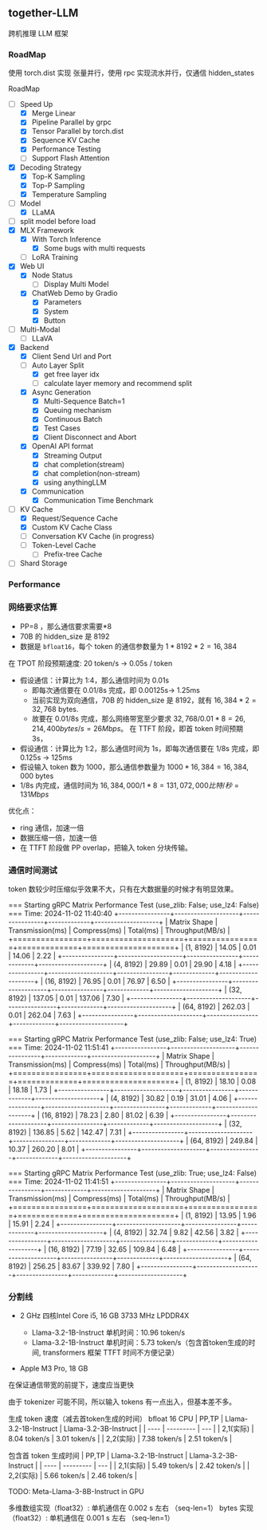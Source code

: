 ## together-LLM

跨机推理 LLM 框架

### RoadMap

使用 torch.dist 实现 张量并行，使用 rpc 实现流水并行，仅通信 hidden_states

RoadMap

- [ ] Speed Up
    - [x] Merge Linear
    - [x] Pipeline Parallel by grpc
    - [x] Tensor Parallel by torch.dist
    - [x] Sequence KV Cache
    - [x] Performance Testing
    - [ ] Support Flash Attention
- [x] Decoding Strategy
    - [x] Top-K Sampling
    - [x] Top-P Sampling
    - [x] Temperature Sampling
- [ ] Model
    - [x] LLaMA
- [ ] split model before load
- [x] MLX Framework
    - [x] With Torch Inference
        - [x] Some bugs with multi requests
    - [ ] LoRA Training
- [x] Web UI
    - [x] Node Status
        - [ ] Display Multi Model
    - [x] ChatWeb Demo by Gradio
        - [x] Parameters
        - [x] System
        - [x] Button
- [ ] Multi-Modal
    - [ ] LLaVA
- [x] Backend
    - [x] Client Send Url and Port
    - [ ] Auto Layer Split
        - [x] get free layer idx
        - [ ] calculate layer memory and recommend split
    - [x] Async Generation
        - [x] Multi-Sequence Batch=1
        - [x] Queuing mechanism
        - [x] Continuous Batch
        - [x] Test Cases
        - [x] Client Disconnect and Abort
    - [x] OpenAI API format
        - [x] Streaming Output
        - [x] chat completion(stream)
        - [x] chat completion(non-stream)
        - [x] using anythingLLM
    - [x] Communication
        - [x] Communication Time Benchmark
- [ ] KV Cache
    - [x] Request/Sequence Cache
    - [x] Custom KV Cache Class
    - [ ] Conversation KV Cache (in progress)
    - [ ] Token-Level Cache
        - [ ] Prefix-tree Cache
- [ ] Shard Storage

### Performance

### 网络要求估算

- PP=8 ，那么通信要求需要$*8$
- 70B 的 hidden_size 是 8192
- 数据是 `bfloat16`，每个 token 的通信参数量为 $1*8192*2=16,384$

在 TPOT 阶段预期速度: 20 token/s -> 0.05s / token
- 假设通信：计算比为 1:4，那么通信时间为 0.01s
    - 即每次通信要在 0.01/8s 完成，即 0.00125s-> 1.25ms
    - 当前实现为双向通信，70B 的 hidden_size 是 8192，就有 $16,384*2=32,768$ bytes.
    - 故要在 0.01/8s 完成，那么网络带宽至少要求 $32,768/0.01*8=26,214,400 bytes/s = 26 Mbps$。
在 TTFT 阶段，即首 token 时间预期 3s，
- 假设通信：计算比为 1:2，那么通信时间为 1s，即每次通信要在 1/8s 完成，即 0.125s -> 125ms
- 假设输入 token 数为 1000，那么通信参数量为 $1000*16,384 = 16,384,000$ bytes
- 1/8s 内完成，通信时间为 $16,384,000/1*8=131,072,000 比特/秒 = 131 Mbps$

优化点：
- ring 通信，加速一倍
- 数据压缩一倍，加速一倍
- 在 TTFT 阶段做 PP overlap，把输入 token 分块传输。

### 通信时间测试
token 数较少时压缩似乎效果不大，只有在大数据量的时候才有明显效果。

=== Starting gRPC Matrix Performance Test (use_zlib: False; use_lz4: False) ===
Time: 2024-11-02 11:40:40
+----------------+--------------------+----------------+-------------+--------------------+
| Matrix Shape   |   Transmission(ms) |   Compress(ms) |   Total(ms) |   Throughput(MB/s) |
+================+====================+================+=============+====================+
| (1, 8192)      |              14.05 |           0.01 |       14.06 |               2.22 |
+----------------+--------------------+----------------+-------------+--------------------+
| (4, 8192)      |              29.89 |           0.01 |       29.90 |               4.18 |
+----------------+--------------------+----------------+-------------+--------------------+
| (16, 8192)     |              76.95 |           0.01 |       76.97 |               6.50 |
+----------------+--------------------+----------------+-------------+--------------------+
| (32, 8192)     |             137.05 |           0.01 |      137.06 |               7.30 |
+----------------+--------------------+----------------+-------------+--------------------+
| (64, 8192)     |             262.03 |           0.01 |      262.04 |               7.63 |
+----------------+--------------------+----------------+-------------+--------------------+

=== Starting gRPC Matrix Performance Test (use_zlib: False; use_lz4: True) ===
Time: 2024-11-02 11:51:41
+----------------+--------------------+----------------+-------------+--------------------+
| Matrix Shape   |   Transmission(ms) |   Compress(ms) |   Total(ms) |   Throughput(MB/s) |
+================+====================+================+=============+====================+
| (1, 8192)      |              18.10 |           0.08 |       18.18 |               1.73 |
+----------------+--------------------+----------------+-------------+--------------------+
| (4, 8192)      |              30.82 |           0.19 |       31.01 |               4.06 |
+----------------+--------------------+----------------+-------------+--------------------+
| (16, 8192)     |              78.23 |           2.80 |       81.02 |               6.39 |
+----------------+--------------------+----------------+-------------+--------------------+
| (32, 8192)     |             136.85 |           5.62 |      142.47 |               7.31 |
+----------------+--------------------+----------------+-------------+--------------------+
| (64, 8192)     |             249.84 |          10.37 |      260.20 |               8.01 |
+----------------+--------------------+----------------+-------------+--------------------+

=== Starting gRPC Matrix Performance Test (use_zlib: True; use_lz4: False) ===
Time: 2024-11-02 11:41:51
+----------------+--------------------+----------------+-------------+--------------------+
| Matrix Shape   |   Transmission(ms) |   Compress(ms) |   Total(ms) |   Throughput(MB/s) |
+================+====================+================+=============+====================+
| (1, 8192)      |              13.95 |           1.96 |       15.91 |               2.24 |
+----------------+--------------------+----------------+-------------+--------------------+
| (4, 8192)      |              32.74 |           9.82 |       42.56 |               3.82 |
+----------------+--------------------+----------------+-------------+--------------------+
| (16, 8192)     |              77.19 |          32.65 |      109.84 |               6.48 |
+----------------+--------------------+----------------+-------------+--------------------+
| (64, 8192)     |             256.25 |          83.67 |      339.92 |               7.80 |
+----------------+--------------------+----------------+-------------+--------------------+

### 分割线
- 2 GHz 四核Intel Core i5, 16 GB 3733 MHz LPDDR4X
    - Llama-3.2-1B-Instruct 单机时间：10.96 token/s
    - Llama-3.2-1B-Instruct 单机时间：5.73 token/s（包含首token生成的时间, transformers 框架 TTFT 时间不方便记录）

- Apple M3 Pro, 18 GB

在保证通信带宽的前提下，速度应当更快

由于 tokenizer 可能不同，所以输入 tokens 有一点出入，但基本差不多。

生成 token 速度（减去首token生成的时间）
bfloat 16 CPU
| PP,TP   | Llama-3.2-1B-Instruct | Llama-3.2-3B-Instruct |
| ---- | --------- | --- | 
| 2,1(实际) | 8.04 token/s | 3.01 token/s |
| 2,2(实际) | 7.38 token/s | 2.51 token/s |

包含首 token 生成时间
| PP,TP   | Llama-3.2-1B-Instruct | Llama-3.2-3B-Instruct |
| ---- | --------- | --- | 
| 2,1(实际) | 5.49 token/s  | 2.42 token/s  |
| 2,2(实际) | 5.66 token/s  | 2.46 token/s  |



TODO: Meta-Llama-3-8B-Instruct in GPU

多维数组实现（float32）: 单机通信在 0.002 s 左右 （seq-len=1）
bytes 实现（float32）: 单机通信在 0.001 s 左右 （seq-len=1）